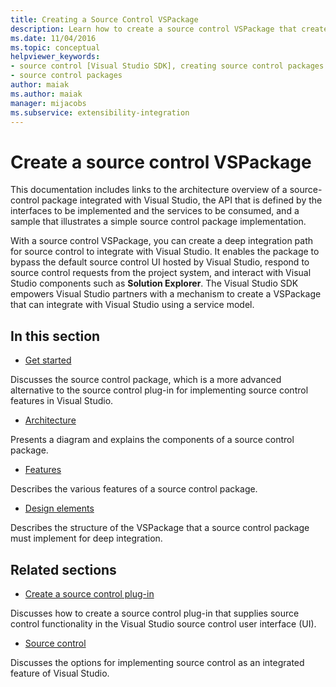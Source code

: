 ```yaml
---
title: Creating a Source Control VSPackage
description: Learn how to create a source control VSPackage that creates a deep integration path for source control to integrate with Visual Studio.
ms.date: 11/04/2016
ms.topic: conceptual
helpviewer_keywords:
- source control [Visual Studio SDK], creating source control packages
- source control packages
author: maiak
ms.author: maiak
manager: mijacobs
ms.subservice: extensibility-integration
---
```

# Create a source control VSPackage

This documentation includes links to the architecture overview of a source-control package integrated with Visual Studio, the API that is defined by the interfaces to be implemented and the services to be consumed, and a sample that illustrates a simple source control package implementation.

 With a source control VSPackage, you can create a deep integration path for source control to integrate with Visual Studio. It enables the package to bypass the default source control UI hosted by Visual Studio, respond to source control requests from the project system, and interact with Visual Studio components such as **Solution Explorer**. The Visual Studio SDK empowers Visual Studio partners with a mechanism to create a VSPackage that can integrate with Visual Studio using a service model.

## In this section
- [Get started](../../extensibility/internals/getting-started-with-source-control-vspackages.md)

 Discusses the source control package, which is a more advanced alternative to the source control plug-in for implementing source control features in Visual Studio.

- [Architecture](../../extensibility/internals/source-control-vspackage-architecture.md)

 Presents a diagram and explains the components of a source control package.

- [Features](../../extensibility/internals/source-control-vspackage-features.md)

 Describes the various features of a source control package.

- [Design elements](../../extensibility/internals/source-control-vspackage-design-elements.md)

 Describes the structure of the VSPackage that a source control package must implement for deep integration.

## Related sections
- [Create a source control plug-in](../../extensibility/internals/creating-a-source-control-plug-in.md)

 Discusses how to create a source control plug-in that supplies source control functionality in the Visual Studio source control user interface (UI).

- [Source control](../../extensibility/internals/source-control.md)

 Discusses the options for implementing source control as an integrated feature of Visual Studio.
